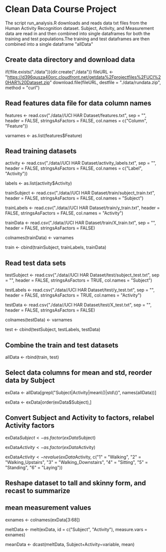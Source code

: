 # Clean Data Course Project

The script run_analysis.R downloads and reads data txt files from the Human Activity Recognition dataset. Subject, Activity, and Measurement data are read in and then combined into single dataframes for both the training and test populations.The training and test dataframes are then combined into a single dataframe "allData"

## Create data directory and download data
if(!file.exists("./data")){dir.create("./data")}
fileURL <- "https://d396qusza40orc.cloudfront.net/getdata%2Fprojectfiles%2FUCI%20HAR%20Dataset.zip"
download.file(fileURL, destfile = "./data/rundata.zip", method = "curl")

## Read features data file for data column names
features <- read.csv("./data//UCI HAR Dataset/features.txt", 
                     sep = "", 
                     header = FALSE, 
                     stringsAsFactors = FALSE, 
                     col.names = c("Column", "Feature"))
                     
varnames <- as.list(features$Feature)

## Read training datasets
activity <- read.csv("./data//UCI HAR Dataset/activity_labels.txt", 
                    sep = "", 
                    header = FALSE,
                    stringsAsFactors = FALSE,
                    col.names = c("Label", "Activity"))
                    
labels <- as.list(activity$Activity)

trainSubject <- read.csv("./data//UCI HAR Dataset/train/subject_train.txt", 
                         header = FALSE, 
                         stringsAsFactors = FALSE, 
                         col.names = "Subject")
                         
trainLabels <- read.csv("./data//UCI HAR Dataset/train/y_train.txt", 
                         header = FALSE, 
                         stringsAsFactors = FALSE, 
                         col.names = "Activity")
                         
trainData <- read.csv("./data//UCI HAR Dataset/train/X_train.txt", 
                      sep = "", 
                      header = FALSE, 
                      stringsAsFactors = FALSE)
                      
colnames(trainData) <- varnames

train <- cbind(trainSubject, trainLabels, trainData)

## Read test data sets
testSubject <- read.csv("./data//UCI HAR Dataset/test/subject_test.txt", 
                        sep = "", 
                        header = FALSE, 
                        stringsAsFactors = TRUE, 
                        col.names = "Subject")
                        
testLabels <- read.csv("./data//UCI HAR Dataset/test/y_test.txt", 
                        sep = "", 
                        header = FALSE, 
                        stringsAsFactors = TRUE, 
                        col.names = "Activity")
                        
testData <- read.csv("./data//UCI HAR Dataset/test/X_test.txt", 
                     sep = "", 
                     header = FALSE, 
                     stringsAsFactors = FALSE)
                     
colnames(testData) <- varnames

test <- cbind(testSubject, testLabels, testData)

## Combine the train and test datasets
allData <- rbind(train, test)

## Select data columns for mean and std, reorder data by Subject
exData <- allData[grepl("Subject|Activity|mean\\()|std\\()", names(allData))]

exData <- exData[order(exData$Subject),]

## Convert Subject and Activity to factors, relabel Activity factors
exData$Subject <- as.factor(exData$Subject)

exData$Activity <- as.factor(exData$Activity)

exData$Activity <- revalue(exData$Activity, c("1" = "Walking", 
                                              "2" = "Walking_Upstairs", 
                                              "3" = "Walking_Downstairs",
                                              "4" = "Sitting", 
                                              "5" = "Standing", 
                                              "6" = "Laying"))


## Reshape dataset to tall and skinny form, and recast to summarize 
## mean measurement values
exnames <- colnames(exData[3:68])

meltData <- melt(exData, id = c("Subject", "Activity"), measure.vars = exnames)

meanData <- dcast(meltData, Subject+Activity~variable, mean)
